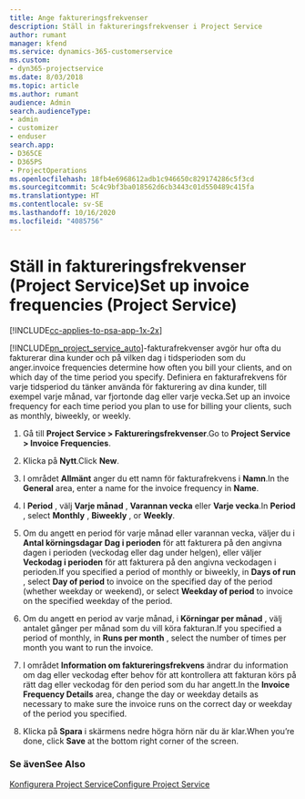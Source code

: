 ```yaml
---
title: Ange faktureringsfrekvenser
description: Ställ in faktureringsfrekvenser i Project Service
author: rumant
manager: kfend
ms.service: dynamics-365-customerservice
ms.custom:
- dyn365-projectservice
ms.date: 8/03/2018
ms.topic: article
ms.author: rumant
audience: Admin
search.audienceType:
- admin
- customizer
- enduser
search.app:
- D365CE
- D365PS
- ProjectOperations
ms.openlocfilehash: 18fb4e6968612adb1c946650c829174286c5f3cd
ms.sourcegitcommit: 5c4c9bf3ba018562d6cb3443c01d550489c415fa
ms.translationtype: HT
ms.contentlocale: sv-SE
ms.lasthandoff: 10/16/2020
ms.locfileid: "4085756"
---
```

# <a name="set-up-invoice-frequencies-project-service"></a><span data-ttu-id="1e0d9-103">Ställ in faktureringsfrekvenser (Project Service)</span><span class="sxs-lookup"><span data-stu-id="1e0d9-103">Set up invoice frequencies (Project Service)</span></span>

[!INCLUDE[cc-applies-to-psa-app-1x-2x](../includes/cc-applies-to-psa-app-1x-2x.md)]

[!INCLUDE[pn_project_service_auto](../includes/pn-project-service-auto.md)]<span data-ttu-id="1e0d9-104">-fakturafrekvenser avgör hur ofta du fakturerar dina kunder och på vilken dag i tidsperioden som du anger.</span><span class="sxs-lookup"><span data-stu-id="1e0d9-104">invoice frequencies determine how often you bill your clients, and on which day of the time period you specify.</span></span> <span data-ttu-id="1e0d9-105">Definiera en fakturafrekvens för varje tidsperiod du tänker använda för fakturering av dina kunder, till exempel varje månad, var fjortonde dag eller varje vecka.</span><span class="sxs-lookup"><span data-stu-id="1e0d9-105">Set up an invoice frequency for each time period you plan to use for billing your clients, such as monthly, biweekly, or weekly.</span></span>  
  
1.  <span data-ttu-id="1e0d9-106">Gå till **Project Service > Faktureringsfrekvenser**.</span><span class="sxs-lookup"><span data-stu-id="1e0d9-106">Go to **Project Service > Invoice Frequencies**.</span></span>  
  
2.  <span data-ttu-id="1e0d9-107">Klicka på **Nytt**.</span><span class="sxs-lookup"><span data-stu-id="1e0d9-107">Click **New**.</span></span>  
  
3.  <span data-ttu-id="1e0d9-108">I området **Allmänt** anger du ett namn för fakturafrekvens i **Namn**.</span><span class="sxs-lookup"><span data-stu-id="1e0d9-108">In the **General** area, enter a name for the invoice frequency in **Name**.</span></span>  
  
4.  <span data-ttu-id="1e0d9-109">I **Period** , välj **Varje månad** , **Varannan vecka** eller **Varje vecka**.</span><span class="sxs-lookup"><span data-stu-id="1e0d9-109">In **Period** , select **Monthly** , **Biweekly** , or **Weekly**.</span></span>  
  
5.  <span data-ttu-id="1e0d9-110">Om du angett en period för varje månad eller varannan vecka, väljer du i **Antal körningsdagar** **Dag i perioden** för att fakturera på den angivna dagen i perioden (veckodag eller dag under helgen), eller väljer **Veckodag i perioden** för att fakturera på den angivna veckodagen i perioden.</span><span class="sxs-lookup"><span data-stu-id="1e0d9-110">If you specified a period of monthly or biweekly, in **Days of run** , select **Day of period** to invoice on the specified day of the period (whether weekday or weekend), or select **Weekday of period** to invoice on the specified weekday of the period.</span></span>  
  
6.  <span data-ttu-id="1e0d9-111">Om du angett en period av varje månad, i **Körningar per månad** , välj antalet gånger per månad som du vill köra fakturan.</span><span class="sxs-lookup"><span data-stu-id="1e0d9-111">If you specified a period of monthly, in **Runs per month** , select the number of times per month you want to run the invoice.</span></span>  
  
7.  <span data-ttu-id="1e0d9-112">I området **Information om faktureringsfrekvens** ändrar du information om dag eller veckodag efter behov för att kontrollera att fakturan körs på rätt dag eller veckodag för den period som du har angett.</span><span class="sxs-lookup"><span data-stu-id="1e0d9-112">In the **Invoice Frequency Details** area, change the day or weekday details as necessary to make sure the invoice runs on the correct day or weekday of the period you specified.</span></span>  
  
8.  <span data-ttu-id="1e0d9-113">Klicka på **Spara** i skärmens nedre högra hörn när du är klar.</span><span class="sxs-lookup"><span data-stu-id="1e0d9-113">When you’re done, click **Save** at the bottom right corner of the screen.</span></span>  
  
### <a name="see-also"></a><span data-ttu-id="1e0d9-114">Se även</span><span class="sxs-lookup"><span data-stu-id="1e0d9-114">See Also</span></span>  
 [<span data-ttu-id="1e0d9-115">Konfigurera Project Service</span><span class="sxs-lookup"><span data-stu-id="1e0d9-115">Configure Project Service</span></span>](../psa/configure.md)
